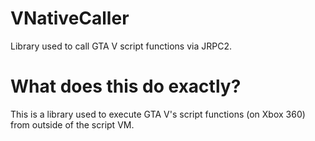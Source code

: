 # VNativeCaller
Library used to call GTA V script functions via JRPC2.

# What does this do exactly?
This is a library used to execute GTA V's script functions (on Xbox 360) from outside of the script VM.
